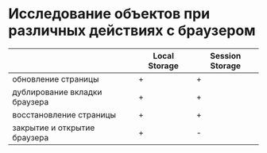 # Исследование объектов при различных действиях с браузером

|           | Local Storage             | Session Storage   |
|--------   |---------------------------|-------------------|
| обновление страницы             | +      | +        |
| дублирование вкладки браузера         | +      | +        |
| восстановление страницы         | +     | +       |
| закрытие и открытие браузера         | +       | -       |
